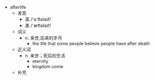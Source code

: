- afterlife
  - 发音
    - 英 /'ɑːftəlaɪf/
    - 美 /'æftəlaɪf/
  - 词义
    - n. 来世,后来的岁月
      - the life that some people believe people have after death
  - 近义词
    - n. 来世；死后的生活
      - eternity
      - kingdom come
  - 补充